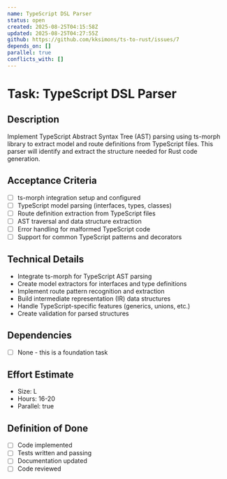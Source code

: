 ```yaml
---
name: TypeScript DSL Parser
status: open
created: 2025-08-25T04:15:58Z
updated: 2025-08-25T04:27:55Z
github: https://github.com/kksimons/ts-to-rust/issues/7
depends_on: []
parallel: true
conflicts_with: []
---
```


# Task: TypeScript DSL Parser

## Description
Implement TypeScript Abstract Syntax Tree (AST) parsing using ts-morph library to extract model and route definitions from TypeScript files. This parser will identify and extract the structure needed for Rust code generation.

## Acceptance Criteria
- [ ] ts-morph integration setup and configured
- [ ] TypeScript model parsing (interfaces, types, classes)
- [ ] Route definition extraction from TypeScript files
- [ ] AST traversal and data structure extraction
- [ ] Error handling for malformed TypeScript code
- [ ] Support for common TypeScript patterns and decorators

## Technical Details
- Integrate ts-morph for TypeScript AST parsing
- Create model extractors for interfaces and type definitions
- Implement route pattern recognition and extraction
- Build intermediate representation (IR) data structures
- Handle TypeScript-specific features (generics, unions, etc.)
- Create validation for parsed structures

## Dependencies
- [ ] None - this is a foundation task

## Effort Estimate
- Size: L
- Hours: 16-20
- Parallel: true

## Definition of Done
- [ ] Code implemented
- [ ] Tests written and passing
- [ ] Documentation updated
- [ ] Code reviewed
